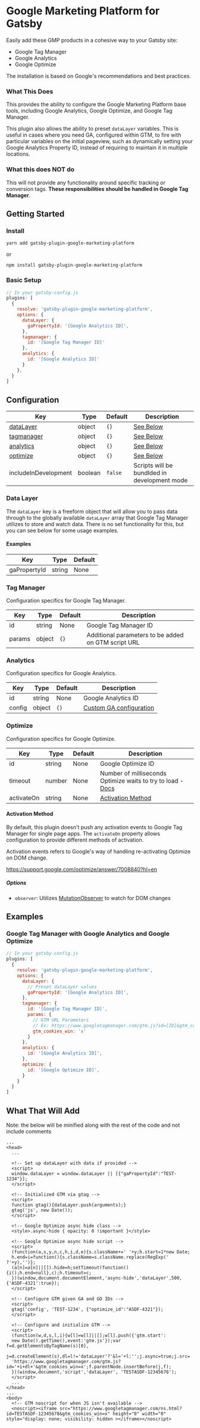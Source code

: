 # Google Marketing Platform for Gatsby

Easily add these GMP products in a cohesive way to your Gatsby site:
* Google Tag Manager
* Google Analytics
* Google Optimize

The installation is based on Google's recommendations and best practices.

### What This Does
This provides the ability to configure the Google Marketing Platform base tools, including Google Analytics, Google Optimize, and Google Tag Manager.

This plugin also allows the ability to preset `dataLayer` variables. This is useful in cases where you need GA, configured within GTM, to fire with particular variables on the initial pageview, such as dynamically setting your Google Analytics Property ID, instead of requiring to maintain it in multiple locations.

### What this does NOT do
This will not provide any functionality around specific tracking or conversion tags. **These responsibilities should be handled in Google Tag Manager**.


## Getting Started

### Install

```
yarn add gatsby-plugin-google-marketing-platform
```
or
```
npm install gatsby-plugin-google-marketing-platform
```

### Basic Setup
```javascript
// In your gatsby-config.js
plugins: [
  {
    resolve: 'gatsby-plugin-google-marketing-platform',
    options: {
      dataLayer: {
        gaPropertyId: '[Google Analytics ID]',
      },
      tagmanager: {
        id: '[Google Tag Manager ID]'
      },
      analytics: {
        id: '[Google Analytics ID]'
      }
    },
  }
]
```

## Configuration

| Key                                       | Type    | Default  | Description                                  |
| ----------------------------------------- | ------- | ---------| -------------------------------------------- |
| [dataLayer](#user-content-data-layer)     | object  | `{}`     | [See Below](#user-content-data-layer)        |
| [tagmanager](#user-content-tag-manager)   | object  | `{}`     | [See Below](#user-content-tag-manager)       |
| [analytics](#user-content-analytics)      | object  | `{}`     | [See Below](#user-content-analytics)         |
| [optimize](#user-content-optimize)        | object  | `{}`     | [See Below](#user-content-optimize)          |
| includeInDevelopment                      | boolean | `false`  | Scripts will be bundlded in development mode |

### Data Layer
The `dataLayer` key is a freeform object that will allow you to pass data through to the globally available `dataLayer` array that Google Tag Manager utilizes to store and watch data. There is no set functionality for this, but you can see below for some usage examples.

#### Examples
| Key                       | Type    | Default  |
| ------------------------- | ------- | ---------|
| gaPropertyId              | string  | None     |

### Tag Manager
Configuration specifics for Google Tag Manager.

| Key                | Type   | Default  | Description                                         |
| ------------------ | ------ | -------- | --------------------------------------------------- |
| id                 | string | None     | Google Tag Manager ID                               |
| params             | object | `{}`     | Additional parameters to be added on GTM script URL |

### Analytics
Configuration specifics for Google Analytics.

| Key                | Type   | Default  | Description                                         |
| ------------------ | ------ | -------- | --------------------------------------------------- |
| id                 | string | None     | Google Analytics ID                                 |
| config             | object | `{}`     | [Custom GA configuration][1]                        |

### Optimize
Configuration specifics for Google Optimize.

| Key                | Type   | Default  | Description                                                      |
| ------------------ | ------ | -------- | ---------------------------------------------------------------- |
| id                 | string | None     | Google Optimize ID                                               |
| timeout            | number | None     | Number of milliseconds Optimize waits to try to load - [Docs][2] |
| activateOn         | string | None     | [Activation Method](#user-content-activation-method)             |

#### Activation Method
By default, this plugin doesn't push any activation events to Google Tag Manager for single page apps. The `activateOn` property allows configuration to provide different methods of activation.

Activation events refers to Google's way of handling re-activating Optimize on DOM change.

https://support.google.com/optimize/answer/7008840?hl=en

##### Options
* `observer`: Utilizes [MutationObserver][3] to watch for DOM changes

## Examples

### Google Tag Manager with Google Analytics and Google Optimize

```javascript
// In your gatsby-config.js
plugins: [
  {
    resolve: 'gatsby-plugin-google-marketing-platform',
    options: {
      dataLayer: {
        // Preset dataLayer values
        gaPropertyId: '[Google Analytics ID]',
      },
      tagmanager: {
        id: '[Google Tag Manager ID]',
        params: {
          // GTM URL Parameters
          // Ex: https://www.googletagmanager.com/gtm.js?id=[ID]&gtm_cookies_win=x
          gtm_cookies_win: 'x'
        }
      },
      analytics: {
        id: '[Google Analytics ID]',
      },
      optimize: {
        id: '[Google Optimize ID]',
      }
    }
  }
]
```
## What That Will Add
Note: the below will be minified along with the rest of the code and not include comments
```
...
<head>
  ...

  <!-- Set up dataLayer with data if provided -->
  <script>
  window.dataLayer = window.dataLayer || [{"gaPropertyId":"TEST-1234"}];
  </script>

  <!-- Initialized GTM via gtag -->
  <script>
  function gtag(){dataLayer.push(arguments);}
  gtag('js', new Date());
  </script>

  <!-- Google Optimize async hide class -->
  <style>.async-hide { opacity: 0 !important }</style>

  <!-- Google Optimize async hide script -->
  <script>
  (function(a,s,y,n,c,h,i,d,e){s.className+=' '+y;h.start=1*new Date;
  h.end=i=function(){s.className=s.className.replace(RegExp(' ?'+y),'')};
  (a[n]=a[n]||[]).hide=h;setTimeout(function(){i();h.end=null},c);h.timeout=c;
  })(window,document.documentElement,'async-hide','dataLayer',500,{'ASDF-4321':true});
  </script>

  <!-- Configure GTM given GA and GO IDs -->
  <script>
  gtag('config', 'TEST-1234', {"optimize_id":"ASDF-4321"});
  </script>

  <!-- Configure and initialize GTM -->
  <script>
  (function(w,d,s,l,i){w[l]=w[l]||[];w[l].push({'gtm.start':
  new Date().getTime(),event:'gtm.js'});var f=d.getElementsByTagName(s)[0],
  j=d.createElement(s),dl=l!='dataLayer'?'&l='+l:'';j.async=true;j.src=
  'https://www.googletagmanager.com/gtm.js?id='+i+dl+'&gtm_cookies_win=x';f.parentNode.insertBefore(j,f);
  })(window,document,'script','dataLayer', 'TESTASDF-12345678');
  </script>
  ...
</head>
...
<body>
  <!-- GTM noscript for when JS isn't available -->
  <noscript><iframe src="https://www.googletagmanager.com/ns.html?id=TESTASDF-12345678&gtm_cookies_win=x" height="0" width="0" style="display: none; visibility: hidden ></iframe></noscript>
```

[1]: https://developers.google.com/analytics/devguides/collection/analyticsjs
[2]: https://developers.google.com/optimize#changing_the_timeout
[3]: https://developer.mozilla.org/en-US/docs/Web/API/MutationObserver